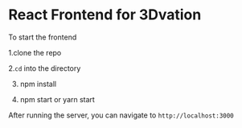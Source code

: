 # React Frontend for 3Dvation

To start the frontend

1.clone the repo

2.`cd` into the directory

3. npm install

4. npm start or yarn start 

After running the server, you can navigate to `http://localhost:3000`

